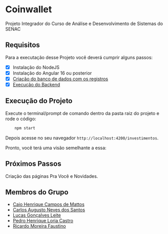 # Coinwallet

Projeto Integrador do Curso de Análise e Desenvolvimento de Sistemas do SENAC

## Requisitos

Para a executação desse Projeto você deverá cumprir alguns passos: 

- [x] Instalação do NodeJS
- [x] Instalação do Angular 16 ou posterior
- [x] [Criação do banco de dados com os registros]()
- [x] [Execução do Backend](https://github.com/luc4sleite/coinwallet-back)

## Execução do Projeto

Execute o terminal/prompt de comando dentro da pasta raiz do projeto e rode o código:
```cmd
    npm start
```

Depois acesse no seu navegador `http://localhost:4200/investimentos`.

Pronto, você terá uma visão semelhante a essa:


## Próximos Passos

Criação das páginas Pra Você e Novidades.

## Membros do Grupo

- [Caio Henrique Campos de Mattos]()
- [Carlos Augusto Neves dos Santos]()
- [Lucas Gonçalves Leite](https://github.com/luc4sleite)
- [Pedro Henrique Loria Castro]()
- [Ricardo Moreira Faustino]()

